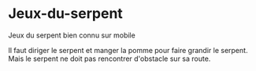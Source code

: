 # Jeux-du-serpent
Jeux du serpent bien connu sur mobile

Il faut diriger le serpent et manger la pomme pour faire grandir le serpent. Mais le serpent ne doit pas rencontrer d'obstacle sur sa route.
